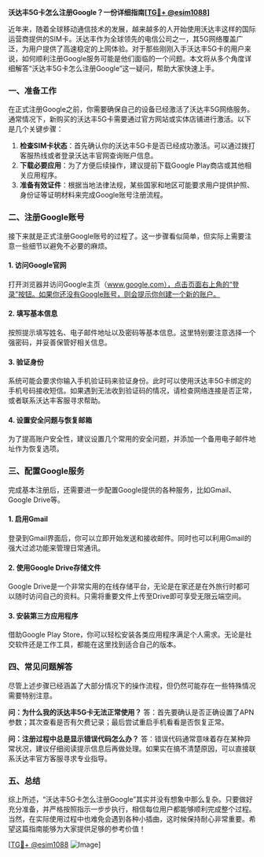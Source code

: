 **沃达丰5G卡怎么注册Google？一份详细指南[[TG💪+ @esim1088](https://t.me/s/esim1088)]**

近年来，随着全球移动通信技术的发展，越来越多的人开始使用沃达丰这样的国际运营商提供的SIM卡。沃达丰作为全球领先的电信公司之一，其5G网络覆盖广泛，为用户提供了高速稳定的上网体验。对于那些刚刚入手沃达丰5G卡的用户来说，如何顺利注册Google服务可能是他们面临的一个问题。本文将从多个角度详细解答“沃达丰5G卡怎么注册Google”这一疑问，帮助大家快速上手。

### 一、准备工作

在正式注册Google之前，你需要确保自己的设备已经激活了沃达丰5G网络服务。通常情况下，新购买的沃达丰5G卡需要通过官方网站或实体店铺进行激活。以下是几个关键步骤：

1. **检查SIM卡状态**：首先确认你的沃达丰5G卡是否已经成功激活。可以通过拨打客服热线或者登录沃达丰官网查询账户信息。
2. **下载必要应用**：为了方便后续操作，建议提前下载Google Play商店或其他相关应用程序。
3. **准备有效证件**：根据当地法律法规，某些国家和地区可能要求用户提供护照、身份证等证明材料来完成Google账号注册流程。

### 二、注册Google账号

接下来就是正式注册Google账号的过程了。这一步骤看似简单，但实际上需要注意一些细节以避免不必要的麻烦。

#### 1. 访问Google官网
打开浏览器并访问Google主页（www.google.com），点击页面右上角的“登录”按钮。如果你还没有Google账号，则会提示你创建一个新的账户。

#### 2. 填写基本信息
按照提示填写姓名、电子邮件地址以及密码等基本信息。这里特别要注意选择一个强密码，并妥善保管好相关信息。

#### 3. 验证身份
系统可能会要求你输入手机验证码来验证身份。此时可以使用沃达丰5G卡绑定的手机号码接收短信。如果遇到无法收到验证码的情况，请检查网络连接是否正常，或者联系沃达丰客服寻求帮助。

#### 4. 设置安全问题与恢复邮箱
为了提高账户安全性，建议设置几个常用的安全问题，并添加一个备用电子邮件地址作为恢复选项。

### 三、配置Google服务

完成基本注册后，还需要进一步配置Google提供的各种服务，比如Gmail、Google Drive等。

#### 1. 启用Gmail
登录到Gmail界面后，你可以立即开始发送和接收邮件。同时也可以利用Gmail的强大过滤功能来管理日常通讯。

#### 2. 使用Google Drive存储文件
Google Drive是一个非常实用的在线存储平台，无论是在家还是在外旅行时都可以随时访问自己的资料。只需将重要文件上传至Drive即可享受无限云端空间。

#### 3. 安装第三方应用程序
借助Google Play Store，你可以轻松安装各类应用程序满足个人需求。无论是社交软件还是工作工具，都能在这里找到适合自己的版本。

### 四、常见问题解答

尽管上述步骤已经涵盖了大部分情况下的操作流程，但仍然可能存在一些特殊情况需要特别注意。

**问：为什么我的沃达丰5G卡无法正常使用？**
答：首先要确认是否正确设置了APN参数；其次查看是否有欠费记录；最后尝试重启手机看看是否恢复正常。

**问：注册过程中总是显示错误代码怎么办？**
答：错误代码通常意味着存在某种异常状况，建议仔细阅读提示信息后再做处理。如果实在搞不清楚原因，可以直接联系沃达丰官方客服寻求专业指导。

### 五、总结

综上所述，“沃达丰5G卡怎么注册Google”其实并没有想象中那么复杂。只要做好充分准备，并严格按照指示一步步执行，相信每位用户都能够顺利完成整个过程。当然，在实际使用过程中也难免会遇到各种小插曲，这时候保持耐心非常重要。希望这篇指南能够为大家提供足够的参考价值！

[[TG💪+ @esim1088](https://t.me/s/esim1088) ![Image](https://i.postimg.cc/4NQfJmqS/Snipaste-2025-05-13-00-14-12.png)]
